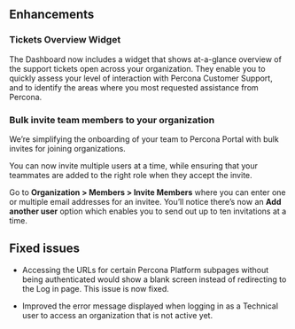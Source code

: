 ## Enhancements

### Tickets Overview Widget
 The Dashboard now includes a widget that shows at-a-glance overview of the support tickets open across your organization. They enable you to quickly assess your level of interaction with Percona Customer Support, and to identify the areas where you most requested assistance from Percona. 
 
### Bulk invite team members to your organization
We’re simplifying the onboarding of your team to Percona Portal with bulk invites for joining  organizations. 

You can now invite multiple users at a time, while ensuring that your teammates are added to the right role when they accept the invite. 

Go to **Organization > Members > Invite Members** where you can enter one or multiple email addresses for an invitee. You’ll notice there’s now an **Add another user** option which enables you to send out up to ten invitations at a time.

## Fixed issues
- Accessing the URLs for certain Percona Platform subpages without being authenticated would show a blank screen instead of redirecting to the Log in page. This issue is now fixed.

- Improved the error message displayed when logging in as a Technical user to access an organization that is not active yet.